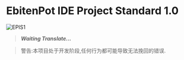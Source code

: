 # EbitenPot IDE Project Standard 1.0 

![EPIS1](https://img.shields.io/static/v1?label=EPS&message=EbitenPot%20IDE%20Project%20Standard%201.0&color=db5620&style=flat-square&link=https://github.com/ebitenpot/standard&link=https://github.com/EbitenPot/Standard/blob/master/standard1/epis1.md)

> _**Waiting Translate...**_


> 警告:本项目处于开发阶段,任何行为都可能导致无法挽回的错误.
